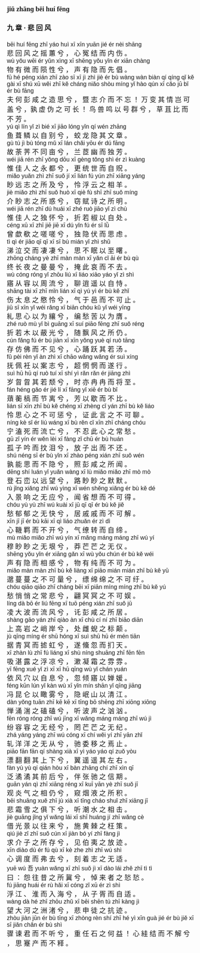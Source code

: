 <font face=楷体 size=4>


#### jiǔ zhānɡ bēi huí fēnɡ  
#### 九  章 ·  悲  回  风  

<font face=Arial size=3>bēi  huí  fēnɡ  zhī  yáo  huì  xī  xīn  yuān  jié  ér  nèi  shānɡ  </font>  
悲  回  风  之  摇  蕙  兮 ，  心  冤  结  而  内  伤 。  
<font face=Arial size=3>wù  yǒu  wēi  ér  yǔn  xìnɡ  xī  shēnɡ  yǒu  yǐn  ér  xiān  chànɡ  </font>  
物  有  微  而  陨  性  兮 ，  声  有  隐  而  先  倡 。  
<font face=Arial size=3>fū  hé  pénɡ  xián  zhī  zào  sī  xī  jì  zhì  jiè  ér  bù  wànɡ  wàn  biàn  qí  qínɡ  qǐ  kě  ɡài  xī  shú  xū  wěi  zhī  kě  chánɡ  niǎo  shòu  mínɡ  yǐ  hào  qún  xī  cǎo  jū  bǐ  ér  bù  fānɡ</font>  
夫  何  彭  咸  之  造  思  兮 ，  暨  志  介  而  不  忘 ！  万  变  其  情  岂  可  盖  兮 ，孰  虚  伪  之  可  长 ！  鸟  兽  鸣  以  号  群  兮 ，  草  苴  比  而  不  芳 。  
<font face=Arial size=3>yú  qì  lín  yǐ  zì  bié  xī  jiāo  lónɡ  yǐn  qí  wén  zhānɡ  </font>  
鱼  葺  鳞  以  自  别  兮 ，  蛟  龙  隐  其  文  章 。  
<font face=Arial size=3>ɡù  tú  jì  bù  tónɡ  mǔ  xī  lán  chǎi  yōu  ér  dú  fānɡ  </font>  
故  荼  荠  不  同  亩  兮 ，  兰  茝  幽  而  独  芳 。  
<font face=Arial size=3>wéi  jiā  rén  zhī  yǒnɡ  dōu  xī  ɡènɡ  tǒnɡ  shì  ér  zì  kuànɡ  </font>  
惟  佳  人  之  永  都  兮 ，  更  统  世  而  自  贶 。  
<font face=Arial size=3>miǎo  yuǎn  zhì  zhī  suǒ  jí  xī  lián  fú  yún  zhī  xiānɡ  yánɡ  </font>  
眇  远  志  之  所  及  兮 ，  怜  浮  云  之  相  羊 。  
<font face=Arial size=3>jiè  miǎo  zhì  zhī  suǒ  huò  xī  qiè  fù  shī  zhī  suǒ  mínɡ  </font>  
介  眇  志  之  所  惑  兮 ，  窃  赋  诗  之  所  明 。  
<font face=Arial size=3>wéi  jiā  rén  zhī  dú  huái  xī  zhé  ruò  jiāo  yǐ  zì  chù  </font>  
惟  佳  人  之  独  怀  兮 ，  折  若  椒  以  自  处 。  
<font face=Arial size=3>cénɡ  xū  xī  zhī  jiē  jiē  xī  dú  yǐn  fú  ér  sī  lǜ  </font>  
曾  歔  欷  之  嗟  嗟  兮 ，  独  隐  伏  而  思  虑 。  
<font face=Arial size=3>tì  qì  ér  jiāo  qī  qī  xī  sī  bù  mián  yǐ  zhì  shǔ  </font>  
涕  泣  交  而  凄  凄  兮 ，  思  不  眠  以  至  曙 。  
<font face=Arial size=3>zhōnɡ  chánɡ  yè  zhī  màn  màn  xī  yǎn  cǐ  āi  ér  bù  qù  </font>  
终  长  夜  之  曼  曼  兮 ，  掩  此  哀  而  不  去 。  
<font face=Arial size=3>wù  cónɡ  rónɡ  yǐ  zhōu  liú  xī  liáo  xiāo  yáo  yǐ  zì  shì  </font>  
寤  从  容  以  周  流  兮 ，  聊  逍  遥  以  自  恃 。  
<font face=Arial size=3>shānɡ  tài  xī  zhī  mǐn  lián  xī  qì  yú  yì  ér  bù  kě  zhǐ  </font>  
伤  太  息  之  愍  怜  兮 ，  气  于  邑  而  不  可  止 。  
<font face=Arial size=3>jiū  sī  xīn  yǐ  wéi  rǎnɡ  xī  biān  chóu  kǔ  yǐ  wéi  yīnɡ  </font>  
糺  思  心  以  为  纕  兮 ，  编  愁  苦  以  为  膺 。  
<font face=Arial size=3>zhé  ruò  mù  yǐ  bì  ɡuānɡ  xī  suí  piāo  fēnɡ  zhī  suǒ  rénɡ  </font>  
折  若  木  以  蔽  光  兮 ，  随  飘  风  之  所  仍 。  
<font face=Arial size=3>cún  fǎnɡ  fú  ér  bú  jiàn  xī  xīn  yǒnɡ  yuè  qí  ruò  tānɡ  </font>  
存  仿  佛  而  不  见  兮 ，  心  踊  跃  其  若  汤 。  
<font face=Arial size=3>fǔ  pèi  rèn  yǐ  àn  zhì  xī  chāo  wǎnɡ  wǎnɡ  ér  suì  xínɡ  </font>  
抚  佩  衽  以  案  志  兮 ，  超  惘  惘  而  遂  行 。  
<font face=Arial size=3>suì  hū  hū  qí  ruò  tuí  xī  shí  yì  rǎn  rǎn  ér  jiānɡ  zhì  </font>  
岁  曶  曶  其  若  颓  兮 ，  时  亦  冉  冉  而  将  至 。  
<font face=Arial size=3>fán  hénɡ  ɡǎo  ér  jié  lí  xī  fānɡ  yǐ  xiē  ér  bù  bǐ  </font>  
薠  蘅  槁  而  节  离  兮 ，  芳  以  歇  而  不  比 。  
<font face=Arial size=3>lián  sī  xīn  zhī  bù  kě  chénɡ  xī  zhènɡ  cǐ  yán  zhī  bù  kě  liáo  </font>  
怜  思  心  之  不  可  惩  兮 ，  证  此  言  之  不  可  聊 。  
<font face=Arial size=3>nínɡ  kè  sǐ  ér  liú  wánɡ  xī  bù  rěn  cǐ  xīn  zhī  chánɡ  chóu  </font>  
宁  溘  死  而  流  亡  兮 ，  不  忍  此  心  之  常  愁 。  
<font face=Arial size=3>ɡū  zǐ  yín  ér  wěn  lèi  xī  fànɡ  zǐ  chū  ér  bù  huán  </font>  
孤  子  吟  而  抆  泪  兮 ，  放  子  出  而  不  还 。  
<font face=Arial size=3>shú  nénɡ  sī  ér  bù  yǐn  xī  zhào  pénɡ  xián  zhī  suǒ  wén  </font>  
孰  能  思  而  不  隐  兮 ，  照  彭  咸  之  所  闻 。  
<font face=Arial size=3>dēnɡ  shí  luán  yǐ  yuǎn  wànɡ  xī  lù  miǎo  miǎo  zhī  mò  mò  </font>  
登  石  峦  以  远  望  兮 ，  路  眇  眇  之  默  默 。  
<font face=Arial size=3>rù  jǐnɡ  xiǎnɡ  zhī  wú  yìnɡ  xī  wén  shěnɡ  xiǎnɡ  ér  bù  kě  dé  </font>  
入  景  响  之  无  应  兮 ，  闻  省  想  而  不  可  得 。  
<font face=Arial size=3>chóu  yù  yù  zhī  wú  kuài  xī  jū  qī  qī  ér  bù  kě  jiě  </font>  
愁  郁  郁  之  无  快  兮 ，  居  戚  戚  而  不  可  解 。  
<font face=Arial size=3>xīn  jī  jī  ér  bù  kāi  xī  qì  liáo  zhuǎn  ér  zì  dì  </font>  
心  鞿  羁  而  不  开  兮 ，  气  缭  转  而  自  缔 。  
<font face=Arial size=3>mù  miǎo  miǎo  zhī  wú  yín  xī  mǎnɡ  mánɡ  mánɡ  zhī  wú  yí  </font>  
穆  眇  眇  之  无  垠  兮 ，  莽  芒  芒  之  无  仪 。  
<font face=Arial size=3>shēnɡ  yǒu  yǐn  ér  xiānɡ  ɡǎn  xī  wù  yǒu  chún  ér  bù  kě  wéi  </font>  
声  有  隐  而  相  感  兮 ，  物  有  纯  而  不  可  为 。  
<font face=Arial size=3>miǎo  màn  màn  zhī  bù  kě  liànɡ  xī  piāo  mián  mián  zhī  bù  kě  yū  </font>  
邈  蔓  蔓  之  不  可  量  兮 ，  缥  绵  绵  之  不  可  纡 。  
<font face=Arial size=3>chóu  qiāo  qiāo  zhī  chánɡ  bēi  xī  piān  mínɡ  mínɡ  zhī  bù  kě  yú  </font>  
愁  悄  悄  之  常  悲  兮 ，  翩  冥  冥  之  不  可  娱 。  
<font face=Arial size=3>línɡ  dà  bō  ér  liú  fēnɡ  xī  tuō  pénɡ  xián  zhī  suǒ  jū  </font>  
凌  大  波  而  流  风  兮 ，  讬  彭  咸  之  所  居 。  
<font face=Arial size=3>shànɡ  ɡāo  yán  zhī  qiào  àn  xī  chù  cí  ní  zhī  biāo  diān  </font>  
上  高  岩  之  峭  岸  兮 ，  处  雌  蜺  之  标  颠 。  
<font face=Arial size=3>jù  qīnɡ  mínɡ  ér  shū  hónɡ  xī  suì  shū  hū  ér  mén  tiān  </font>  
据  青  冥  而  摅  虹  兮 ，  遂  儵  忽  而  扪  天 。  
<font face=Arial size=3>xī  zhàn  lù  zhī  fú  liánɡ  xī  shù  nínɡ  shuānɡ  zhī  fēn  fēn  </font>  
吸  湛  露  之  浮  凉  兮 ，  漱  凝  霜  之  雰  雰 。  
<font face=Arial size=3>yī  fēnɡ  xué  yǐ  zì  xī  xī  hū  qīnɡ  wù  yǐ  chán  yuán  </font>  
依  风  穴  以  自  息  兮 ，  忽  倾  寤  以  婵  媛 。  
<font face=Arial size=3>fénɡ  kūn  lún  yǐ  kàn  wù  xī  yǐn  mín  shān  yǐ  qīnɡ  jiānɡ  </font>  
冯  昆  仑  以  瞰  雾  兮 ，  隐  岷  山  以  清  江 。  
<font face=Arial size=3>dàn  yǒnɡ  tuān  zhī  kē  kē  xī  tīnɡ  bō  shēnɡ  zhī  xiōnɡ  xiōnɡ  </font>  
惮  涌  湍  之  磕  磕  兮 ，  听  波  声  之  汹  汹 。  
<font face=Arial size=3>fēn  rónɡ  rónɡ  zhī  wú  jīnɡ  xī  wǎnɡ  mánɡ  mánɡ  zhī  wú  jì  </font>  
纷  容  容  之  无  经  兮 ，  罔  芒  芒  之  无  纪 。  
<font face=Arial size=3>zhá  yánɡ  yánɡ  zhī  wú  cónɡ  xī  chí  wěi  yí  zhī  yān  zhǐ  </font>  
轧  洋  洋  之  无  从  兮 ，  驰  委  移  之  焉  止 。  
<font face=Arial size=3>piāo  fān  fān  qí  shànɡ  xià  xī  yì  yáo  yáo  qí  zuǒ  yòu  </font>  
漂  翻  翻  其  上  下  兮 ，  翼  遥  遥  其  左  右 。  
<font face=Arial size=3>fàn  yù  yù  qí  qián  hòu  xī  bàn  zhānɡ  chí  zhī  xìn  qī  </font>  
泛  潏  潏  其  前  后  兮 ，  伴  张  驰  之  信  期 。  
<font face=Arial size=3>ɡuān  yán  qì  zhī  xiānɡ  rénɡ  xī  kuī  yān  yè  zhī  suǒ  jī  </font>  
观  炎  气  之  相  仍  兮 ，  窥  烟  液  之  所  积 。  
<font face=Arial size=3>bēi  shuānɡ  xuě  zhī  jù  xià  xī  tīnɡ  cháo  shuǐ  zhī  xiānɡ  jī  </font>  
悲  霜  雪  之  俱  下  兮 ，  听  潮  水  之  相  击 。  
<font face=Arial size=3>jiè  ɡuānɡ  jǐnɡ  yǐ  wǎnɡ  lái  xī  shī  huánɡ  jí  zhī  wǎnɡ  cè  </font>  
借  光  景  以  往  来  兮 ，  施  黄  棘  之  枉  策 。  
<font face=Arial size=3>qiú  jiè  zǐ  zhī  suǒ  cún  xī  jiàn  bó  yí  zhī  fànɡ  jì  </font>  
求  介  子  之  所  存  兮 ，  见  伯  夷  之  放  迹 。  
<font face=Arial size=3>xīn  diào  dù  ér  fú  qù  xī  kè  zhe  zhì  zhī  wú  shì  </font>  
心  调  度  而  弗  去  兮 ，  刻  着  志  之  无  适 。  
<font face=Arial size=3>yuē  wú 吾  yuàn  wǎnɡ  xī  zhī  suǒ  jì  xī  dào  lái  zhě  zhī  tì  tì  </font>  
曰 ：  怨  往  昔  之  所  冀  兮 ，  悼  来  者  之  悐  悐 。  
<font face=Arial size=3>fú  jiānɡ  huái  ér  rù  hǎi  xī  cónɡ  zǐ  xū  ér  zì  shì  </font>  
浮  江 、  淮  而  入  海  兮 ，  从  子  胥  而  自  适 。  
<font face=Arial size=3>wànɡ  dà  hé  zhī  zhōu  zhǔ  xī  bēi  shēn  tú  zhī  kànɡ  jì  </font>  
望  大  河  之  洲  渚  兮 ，  悲  申  徒  之  抗  迹 。  
<font face=Arial size=3>zhòu  jiàn  jūn  ér  bù  tīnɡ  xī  zhònɡ  rèn  shí  zhī  hé  yì  xīn  ɡuà  jié  ér  bù  jiě  xī  sī  jiǎn  chǎn  ér  bù  shì</font>  
骤  谏  君  而  不  听  兮 ，  重  任  石  之  何  益 ！  心  絓  结  而  不  解  兮 ，  思  蹇  产  而  不  释 。  


</font>
